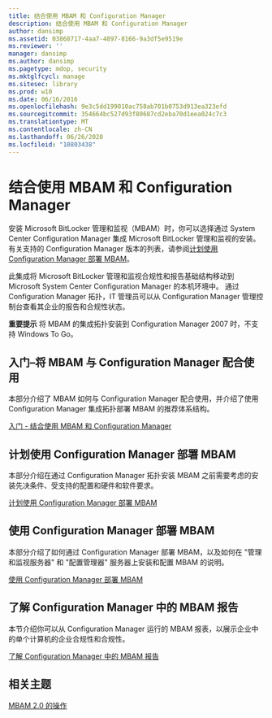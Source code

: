 ```yaml
---
title: 结合使用 MBAM 和 Configuration Manager
description: 结合使用 MBAM 和 Configuration Manager
author: dansimp
ms.assetid: 03868717-4aa7-4897-8166-9a3df5e9519e
ms.reviewer: ''
manager: dansimp
ms.author: dansimp
ms.pagetype: mdop, security
ms.mktglfcycl: manage
ms.sitesec: library
ms.prod: w10
ms.date: 06/16/2016
ms.openlocfilehash: 9e3c5dd199010ac758ab701b0753d913ea323efd
ms.sourcegitcommit: 354664bc527d93f80687cd2eba70d1eea024c7c3
ms.translationtype: MT
ms.contentlocale: zh-CN
ms.lasthandoff: 06/26/2020
ms.locfileid: "10803438"
---
```

# 结合使用 MBAM 和 Configuration Manager


安装 Microsoft BitLocker 管理和监视（MBAM）时，你可以选择通过 System Center Configuration Manager 集成 Microsoft BitLocker 管理和监视的安装。 有关支持的 Configuration Manager 版本的列表，请参阅[计划使用 Configuration Manager 部署 MBAM](planning-to-deploy-mbam-with-configuration-manager-2.md)。

此集成将 Microsoft BitLocker 管理和监视合规性和报告基础结构移动到 Microsoft System Center Configuration Manager 的本机环境中。 通过 Configuration Manager 拓扑，IT 管理员可以从 Configuration Manager 管理控制台查看其企业的报告和合规性状态。

**重要提示** 将 MBAM 的集成拓扑安装到 Configuration Manager 2007 时，不支持 Windows To Go。

 

## <a href="" id="getting-started---using-mbam-with-configuration-manager"></a>入门–将 MBAM 与 Configuration Manager 配合使用


本部分介绍了 MBAM 如何与 Configuration Manager 配合使用，并介绍了使用 Configuration Manager 集成拓扑部署 MBAM 的推荐体系结构。

[入门 - 结合使用 MBAM 和 Configuration Manager](getting-started---using-mbam-with-configuration-manager.md)

## 计划使用 Configuration Manager 部署 MBAM


本部分介绍在通过 Configuration Manager 拓扑安装 MBAM 之前需要考虑的安装先决条件、受支持的配置和硬件和软件要求。

[计划使用 Configuration Manager 部署 MBAM](planning-to-deploy-mbam-with-configuration-manager-2.md)

## 使用 Configuration Manager 部署 MBAM


本部分介绍了如何通过 Configuration Manager 部署 MBAM，以及如何在 "管理和监视服务器" 和 "配置管理器" 服务器上安装和配置 MBAM 的说明。

[使用 Configuration Manager 部署 MBAM](deploying-mbam-with-configuration-manager-mbam2.md)

## 了解 Configuration Manager 中的 MBAM 报告


本节介绍你可以从 Configuration Manager 运行的 MBAM 报表，以展示企业中的单个计算机的企业合规性和合规性。

[了解 Configuration Manager 中的 MBAM 报告](understanding-mbam-reports-in-configuration-manager.md)

## 相关主题


[MBAM 2.0 的操作](operations-for-mbam-20-mbam-2.md)

 

 





